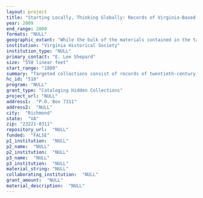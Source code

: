 ```yaml
--- 
layout: project 
title: "Starting Locally, Thinking Globally: Records of Virginia-Based Businesses in the Twentieth Century"
year: 2009
end_range: 2000
formats: "NULL"
geographic_extant: "While the bulk of the materials contained in the targeted collections cover manufacturing, extraction of mineral resources, and service operations in various localities in Virginia, a substantial portion also reflects marketing activities and production in other places, most notably the eastern United States, as well as American entrepreneurial and service activities outside the country, notably in Europe, Great Britain, and the Pacific Rim."
institution: "Virginia Historical Society"
institution_type: "NULL"
primary_contact: "E. Lee Shepard"
size: "550 linear feet"
start_range: "1880"
summary: "Targeted collections consist of records of twentieth-century businesses founded or headquartered in Virginia but employing a broad national workforce and/or supplying an expansive national and international customer or client base and being otherwise engaged in the global economy. The largest collection in this group (300 lin. ft.) consists of a major portion of the records of Reynolds Metals Company, manufacturer of aluminum and aluminum products headquartered in Richmond that promoted mining, manufacturing, and product development in localities and markets both in the United States and abroad. Other collections focus on coal mining (Jewell Ridge Company, 6 ft., and the Erskine Company, 36 ft.), the lumber trade and the production of treated telephone and utility poles for a massive national market (E. F. Conger papers, 6 ft.), oil exploration and production (Edrington Oil Corp., 5 ft.), shoe and hosiery manufacture and sales (including efforts of company owners to offer equal pay for equal work regardless of race or gender well before required by law [Craddock-Terry Company and Lynchburg Hoisery Mills records, 94 ft.]), pharmaceuticals (Owens & Minor, 27 ft.), insurance (including efforts to influence national legislation regarding roads and travel safety [Travelers Protective Assoc., 15 ft.]), retail and marketing (assorted collections, 53 ft.), containers (Seward, 18 ft.), and paper manufacturing (Cauthorne Paper, 3 ft.)."
hc_id: "518"
program: "NULL"
grant_type: "Cataloging Hidden Collections"
project_url: "NULL"
address1:  "P.O. Box 7311"
address2:  "NULL"
city:  "Richmond"
state:  "VA"
zip: "23221-0311"
repository_url:  "NULL"
funded:  "FALSE"
p1_institution:  "NULL"
p2_name:  "NULL"
p2_institution:  "NULL"
p3_name:  "NULL"
p3_institution:  "NULL"
material_string: "NULL"
collaborating_institution:  "NULL"
grant_amount:  "NULL"
material_description:  "NULL"
---
```

